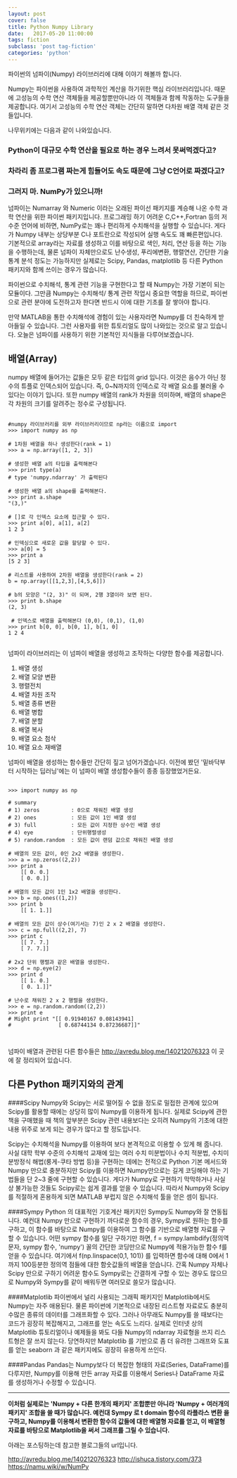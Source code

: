 ```yaml
---
layout: post
cover: false
title: Python Numpy Library
date:   2017-05-20 11:00:00
tags: fiction
subclass: 'post tag-fiction'
categories: 'python'
---
```


파이썬의 넘파이(Numpy) 라이브러리에 대해 이야기 해볼까 합니다. 


Numpy는 파이썬을 사용하여 과학적인 계산을 하기위한 핵심 라이브러리입니다. 때문에 고성능의 수학 연산 객체들을 제공할뿐만아니라 이 객체들과 함께 작동하는 도구들을 제공합니다. 여기서 고성능의 수학 연산 객체는 간단히 말하면 다차원 배열 객체 같은 것들입니다.


나무위키에는 다음과 같이 나와있습니다.


### Python이 대규모 수학 연산을 필요로 하는 경우 느려서 못써먹겠다고?
### 차라리 좀 프로그램 짜는게 힘들어도 속도 때문에 그냥 C언어로 짜겠다고?
### 그러지 마. NumPy가 있으니까!


넘파이는 Numarray 와 Numeric 이라는 오래된 파이선 패키지를 계승해 나온 수학 과학 연산을 위한 파이썬 패키지입니다. 프로그래밍 하기 어려운 C,C++,Fortran 등의 저수준 언어에 비하면, NumPy로는 꽤나 편리하게 수치해석을 실행할 수 있습니다. 게다가 Numpy 내부는 상당부분 C나 포트란으로 작성되어 실행 속도도 꽤 빠른편입니다. 기본적으로 array라는 자료를 생성하고 이를 바탕으로 색인, 처리, 연산 등을 하는 기능을 수행하는데, 물론 넘파이 자체만으로도 난수생성, 푸리에변환, 행렬연산, 간단한 기술통계 분석 정도는 가능하지만 실제로는 Scipy, Pandas, matplotlib 등 다른 Python 패키지와 함께 쓰이는 경우가 많습니다. 


파이썬으로 수치해석, 통계 관련 기능을 구현한다고 할 때 Numpy는 가장 기본이 되는 모듈이다. 그만큼 Numpy는 수치해석/ 통계 관련 작업시 중요한 역할을 하므로, 파이썬으로 관련 분야에 도전하고자 한다면 반드시 이에 대한 기초를 잘 쌓아야 합니다.


만약 MATLAB을 통한 수치해석에 경험이 있는 사용자라면 Numpy를 더 친숙하게 받아들일 수 있습니다. 그런 사용자를 위한 튜토리얼도 많이 나와있는 것으로 알고 있습니다. 오늘은 넘파이를 사용하기 위한 기본적인 지식들을 다루어보겠습니다.

## 배열(Array)

numpy 배열에 들어가는 값들은 모두 같은 타입의 grid 입니다. 이것은 음수가 아닌 정수의 튜플로 인덱스되어 있습니다. 즉, 0~N까지의 인덱스로 각 배열 요소를 불러올 수 있다는 이야기 입니다. 또한 numpy 배열의 rank가 차원을 의미하며, 배열의 shape은 각 차원의 크기를 알려주는 정수로 구성됩니다. 

<pre><code>
#numpy 라이브러리를 외부 라이브러리이므로 np라는 이름으로 import
>>> import numpy as np 

# 1차원 배열을 하나 생성한다(rank = 1)
>>> a = np.array([1, 2, 3]) 

# 생성한 배열 a의 타입을 출력해본다
>>> print type(a) 
# type 'numpy.ndarray' 가 출력된다

# 생성한 배열 a의 shape를 출력해본다. 
>>> print a.shape 
"(3,)"

# []로 각 인덱스 요소에 접근할 수 있다. 
>>> print a[0], a[1], a[2] 
1 2 3

# 인덱싱으로 새로운 값을 할당할 수 있다. 
>>> a[0] = 5  
>>> print a 
[5 2 3] 

# 리스트를 사용하여 2차원 배열을 생성한다(rank = 2) 
b = np.array([[1,2,3],[4,5,6]])

# b의 모양은 "(2, 3)" 이 되며, 2행 3열이라 보면 된다. 
>>> print b.shape 
(2, 3)

 # 인덱스로 배열을 출력해본다 (0,0), (0,1), (1,0) 
>>> print b[0, 0], b[0, 1], b[1, 0]
1 2 4

</code></pre>


넘파이 라이브러리는 이 넘파이 배열을 생성하고 조작하는 다양한 함수를 제공합니다.
1. 배열 생성
2. 배열 모양 변환
3. 행렬전치
4. 배열 차원 조작
5. 배열 종류 변환
6. 배열 병합
7. 배열 분할
8. 배열 복사
9. 배열 요소 첨삭
10. 배열 요소 재배열 

넘파이 배열을 생성하는 함수들만 간단히 짚고 넘어가겠습니다. 이전에 봤던 '밑바닥부터 시작하는 딥러닝'에는 이 넘파이 배열 생성함수들이 종종 등장했었거든요.

<pre><code>
>>> import numpy as np 

# summary
# 1) zeros			: 0으로 채워진 배열 생성
# 2) ones 			: 모든 값이 1인 배열 생성
# 3) full			: 모든 값이 지정한 상수인 배열 생성
# 4) eye			: 단위행렬생성
# 5) random.random	: 모든 값이 랜덤 값으로 채워진 배열 생성

# 배열의 모든 값이, 0인 2x2 배열을 생성한다.
>>> a = np.zeros((2,2))  
>>> print a 
	[[ 0. 0.] 
	[ 0. 0.]] 

# 배열의 모든 값이 1인 1x2 배열을 생성한다.
>>> b = np.ones((1,2))  
>>> print b 
	[[ 1. 1.]]

# 배열의 모든 값이 상수(여기서는 7)인 2 x 2 배열을 생성한다. 
>>> c = np.full((2,2), 7) 
>>> print c 
	[[ 7. 7.] 
	[ 7. 7.]] 

# 2x2 단위 행렬과 같은 배열을 생성한다. 
>>> d = np.eye(2) 
>>> print d 
	[[ 1. 0.] 
	[ 0. 1.]]"
    
# 난수로 채워진 2 x 2 행렬을 생성한다.
>>> e = np.random.random((2,2))  
>>> print e 
# Might print "[[ 0.91940167 0.08143941] 
#     			[ 0.68744134 0.87236687]]"


</code></pre>

넘파이 배열과 관련된 다른 함수들은 http://avredu.blog.me/140212076323 이 곳에 잘 정리되어 있습니다.

## 다른 Python 패키지와의 관계

####Scipy
Numpy와 Scipy는 서로 떨어질 수 없을 정도로 밀접한 관계에 있으며 Scipy를 활용할 때에는 상당히 많이 Numpy를 이용하게 됩니다. 실제로 Scipy에 관한 책을 구매했을 때 책의 앞부분은 Scipy 관련 내용보다는 오히려 Numpy의 기초에 대한 내용 위주로 보게 되는 경우가 많다고 할 정도입니다.

Scipy는 수치해석을 Numpy를 이용하여 보다 본격적으로 이용할 수 있게 해 줍니다. 사실 대학 학부 수준의 수치해석 교재에 있는 여러 수치 미분법이나 수치 적분법, 수치미분방정식 해법(룽게-쿠타 방법 등)을 구현하는 데에는 전적으로 Python 기본 메서드와 Numpy 만으로 충분하지만 Scipy를 이용하면 Numpy만으로는 길게 코딩해야 하는 기법들을 단 2~3 줄에 구현할 수 있습니다. 게다가 Numpy로 구현하기 막막하거나 사실상 불가능한 것들도 Scipy로는 쉽게 결과를 얻을 수 있습니다. 따라서 Numpy와 Scipy를 적절하게 혼용하게 되면 MATLAB 부럽지 않은 수치해석 툴을 얻은 셈이 됩니다.

####Sympy
Python 의 대표적인 기호계산 패키지인 Sympy도 Numpy와 잘 연동됩니다. 예컨대 Numpy 만으로 구현하기 까다로운 함수의 경우, Sympy로 원하는 함수를 구하고, 이 함수를 바탕으로 Numpy를 이용하여 그 함수를 기반으로 배열형 자료를 구할 수 있습니다. 어떤 sympy 함수를 일단 구하기만 하면, f = sympy.lambdify(정의역 문자, sympy 함수, 'numpy') 꼴의 간단한 코딩만으로 Numpy에 적용가능한 함수 f를 얻을 수 있습니다. 여기에서 f(np.linspace(0,1, 101)) 를 입력하면 함수에 대해 0에서 1까지 100등분한 정의역 점들에 대한 함숫값들의 배열을 얻습니다. 간혹 Numpy 자체나 Scipy 만으로 구하기 어려운 함수도 Sympy로는 간결하게 구할 수 있는 경우도 많으므로 Numpy와 Sympy를 같이 배워두면 여러모로 쓸모가 많습니다.

####Matplotlib
파이썬에서 널리 사용되는 그래픽 패키지인 Matplotlib에서도 Numpy는 자주 애용된다. 물론 파이썬에 기본적으로 내장된 리스트형 자료로도 충분히 수많은 종류의 데이터를 그래프화할 수 있다. 그러나 아무래도 Numpy를 쓸 때보다는 코드가 굉장히 복잡해지고, 그래프를 얻는 속도도 느리다. 실제로 인터넷 상의 Matplotlib 튜토리얼이나 예제들을 봐도 다들 Numpy의 ndarray 자료형을 쓰지 리스트형은 잘 쓰지 않는다. 당연하지만 Matplotlib 를 기반으로 좀 더 유려한 그래프와 도표를 얻는 seaborn 과 같은 패키지에도 굉장히 유용하게 쓰인다. 

####Pandas
Pandas는 Numpy보다 더 복잡한 형태의 자료(Series, DataFrame)를 다루지만, Numpy를 이용해 만든 array 자료를 이용해서 Series나 DataFrame 자료를 생성하거나 수정할 수 있습니다. 

_ _ _

**이처럼 실제로는 'Numpy + 다른 한개의 패키지' 조합뿐만 아니라 'Numpy + 여러개의 패키지' 조합을 쓸 때가 많습니다. 예컨대 Sympy 로 t domain 함수의 라플라스 변환 을 구하고, Numpy를 이용해서 변환한 함수의 값들에 대한 배열형 자료를 얻고, 이 배열형 자료를 바탕으로 Matplotlib을 써서 그래프를 그릴 수 있습니다.**

아래는 포스팅하는데 참고한 블로그들의 url입니다.

http://avredu.blog.me/140212076323
http://ishuca.tistory.com/373
https://namu.wiki/w/NumPy